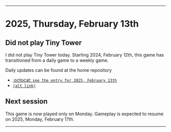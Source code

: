 
***

# 2025, Thursday, February 13th

## Did not play Tiny Tower

<!-- TODO: For each weekly entry, make sure the date is correct. The day of the week should be modified in 4 places !-->

I did not play Tiny Tower today. Starting 2024, February 12th, this game has transitioned from a daily game to a weekly game.

Daily updates can be found at the home repository

- [:octocat: `see the entry for 2025, February 13th`](https://github.com/seanpm2001/SeansLifeArchive_Images_TinyTower/tree/master/tiny%20tower/2025/02_February/13/) 
- [`(alt link)`](/tiny%20tower/2025/02_February/13/)

## Next session

This game is now played only on Monday. Gameplay is expected to resume on 2025, Monday, February 17th.

***
